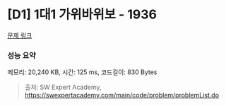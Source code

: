# [D1] 1대1 가위바위보 - 1936 

[문제 링크](https://swexpertacademy.com/main/code/problem/problemDetail.do?contestProbId=AV5PjKXKALcDFAUq) 

### 성능 요약

메모리: 20,240 KB, 시간: 125 ms, 코드길이: 830 Bytes



> 출처: SW Expert Academy, https://swexpertacademy.com/main/code/problem/problemList.do
